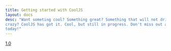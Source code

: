 ```yaml
---
title: Getting started with CoolJS
layout: docs
desc: "Want someting cool? Something great? Something that will not drive you
crazy? CoolJS has got it. Cool, but still in progress. Don't miss out and start
today!"
---
```


[1.0](1.0/)
